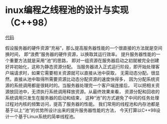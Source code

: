 # inux编程之线程池的设计与实现（C++98）
[代码](https://github.com/Ewenwan/thread_pool)

假设服务器的硬件资源“充裕”，那么提高服务器性能的一个很直接的方法就是空间换时间，
即“浪费”服务器的硬件资源，以换取其运行效率。
提升服务器性能的一个重要方法就是采用“池”的思路，
即对一组资源在服务器启动之初就被完全创建好并初始化，这称为静态资源分配。
当服务器进入正式运行阶段，即开始处理客户端请求时，如果它需要相关资源就可以直接从池中获取，
无需动态分配。很显然，直接从池中取得所需要资源比动态分配资源的速度快得多，
因为分配系统资源的系统调用都是很耗时的。当服务器处理完一个客户端连接后，
可以把相关资源放回池中，无须执行系统调用释放资源。从最终效果来看，
资源分配和回收的系统调用只发生在服务器的启动和结束，
这种“池”的方式避免了中间的任务处理过程对内核的频繁访问，提高了服务器的性能。
我们常用的线程池和内存池都是基于以上“池”的优势所设计出来的提升服务器性能的方法，
今天打算以C++98设计一个基于Linux系统的简单线程池。


